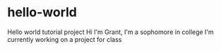 # hello-world
Hello world tutorial project
Hi I'm Grant, I'm a sophomore in college
I'm currently working on a project for class
